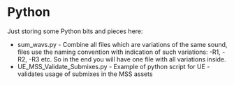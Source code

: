 # Python

Just storing some Python bits and pieces here:
- sum_wavs.py - Combine all files which are variations of the same sound, files use the naming convention with indication of such variations: -R1, -R2, -R3 etc. So in the end you will have one file with all variations inside.
- UE_MSS_Validate_Submixes.py - Example of python script for UE - validates usage of submixes in the MSS assets
